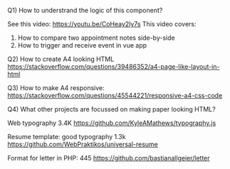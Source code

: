 Q1) How to understrand the logic of this component?

See this video:
https://youtu.be/CoHeay2ly7s
This video covers:

1. How to compare two appointment notes side-by-side
2. How to trigger and receive event in vue app

Q2) How to create A4 looking HTML
https://stackoverflow.com/questions/39486352/a4-page-like-layout-in-html

Q3) How to make A4 responsive:
https://stackoverflow.com/questions/45544221/responsive-a4-css-code

Q4) What other projects are focussed on making paper looking HTML?

Web typography 3.4K
https://github.com/KyleAMathews/typography.js

Resume template: good typography 1.3k
https://github.com/WebPraktikos/universal-resume

Format for letter in PHP: 445
https://github.com/bastianallgeier/letter
